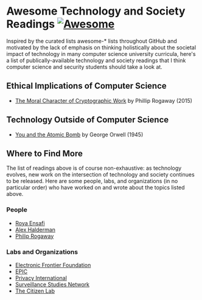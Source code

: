 # Awesome Technology and Society Readings [![Awesome](https://cdn.rawgit.com/sindresorhus/awesome/d7305f38d29fed78fa85652e3a63e154dd8e8829/media/badge.svg)](https://github.com/sindresorhus/awesome)

Inspired by the curated lists awesome-* lists throughout GitHub and motivated by the lack of emphasis on thinking holistically about the societal impact of technology in many computer science university curricula, here's a list of publically-available technology and society readings that I think computer science and security students should take a look at.

## Ethical Implications of Computer Science
- [The Moral Character of Cryptographic Work](https://web.cs.ucdavis.edu/~rogaway/papers/moral-fn.pdf) by Phillip Rogaway (2015)

## Technology Outside of Computer Science
- [You and the Atomic Bomb](https://www.orwell.ru/library/articles/ABomb/english/e_abomb) by George Orwell (1945)

## Where to Find More
The list of readings above is of course non-exhaustive: as technology evolves, new work on the intersection of technology and society continues to be released. Here are some people, labs, and organizations (in no particular order) who have worked on and wrote about the topics listed above.

### People
- [Roya Ensafi](https://ensa.fi/)
- [Alex Halderman](https://jhalderm.com/)
- [Philip Rogaway](https://web.cs.ucdavis.edu/~rogaway/)

### Labs and Organizations
- [Electronic Frontier Foundation](https://www.eff.org/)
- [EPIC](https://epic.org/)
- [Privacy International](https://privacyinternational.org/)
- [Surveillance Studies Network](https://surveillance-studies.net/)
- [The Citizen Lab](https://citizenlab.ca/)
